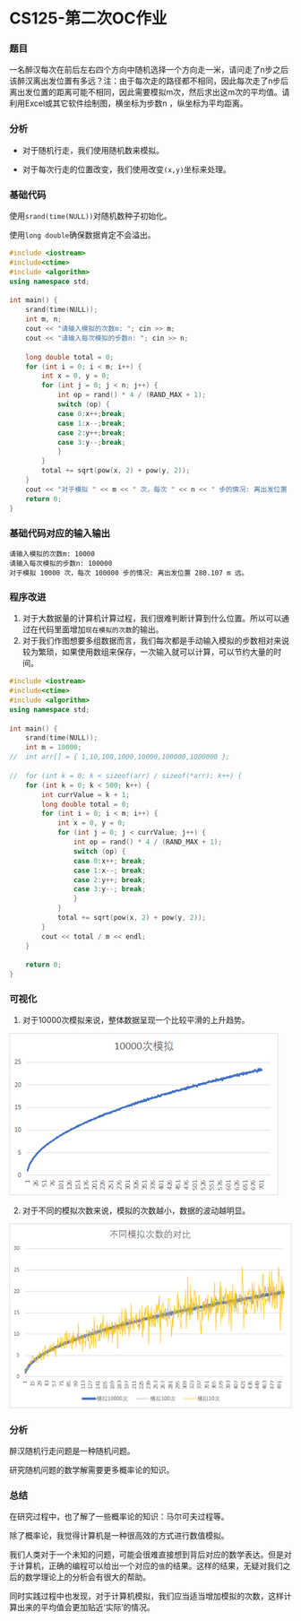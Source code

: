 # CS125-第二次OC作业

### 题目

一名醉汉每次在前后左右四个方向中随机选择一个方向走一米，请问走了n步之后该醉汉离出发位置有多远？注：由于每次走的路径都不相同，因此每次走了n步后离出发位置的距离可能不相同，因此需要模拟m次，然后求出这m次的平均值。请利用Excel或其它软件绘制图，横坐标为步数n ，纵坐标为平均距离。

### 分析

- 对于随机行走，我们使用随机数来模拟。

- 对于每次行走的位置改变，我们使用改变`(x,y)`坐标来处理。

### 基础代码

使用`srand(time(NULL))`对随机数种子初始化。

使用`long double`确保数据肯定不会溢出。

```cpp
#include <iostream>
#include<ctime>
#include <algorithm>
using namespace std;

int main() {
	srand(time(NULL));
	int m, n;
	cout << "请输入模拟的次数m: "; cin >> m;
	cout << "请输入每次模拟的步数n: "; cin >> n;

	long double total = 0;
	for (int i = 0; i < m; i++) {
		int x = 0, y = 0;
		for (int j = 0; j < n; j++) {
			int op = rand() * 4 / (RAND_MAX + 1);
			switch (op) {
			case 0:x++;break;
			case 1:x--;break;
			case 2:y++;break;
			case 3:y--;break;
			}
		}
		total += sqrt(pow(x, 2) + pow(y, 2));
	}
	cout << "对于模拟 " << m << " 次，每次 " << n << " 步的情况: 离出发位置 " << total / m << " m 远。" << endl;
	return 0;
}
```

### 基础代码对应的输入输出

```
请输入模拟的次数m: 10000
请输入每次模拟的步数n: 100000
对于模拟 10000 次，每次 100000 步的情况: 离出发位置 280.107 m 远。
```

### 程序改进

1. 对于大数据量的计算机计算过程，我们很难判断计算到什么位置。所以可以通过在代码里面增加`现在模拟的次数`的输出。
2. 对于我们作图想要多组数据而言，我们每次都是手动输入模拟的步数相对来说较为繁琐，如果使用数组来保存，一次输入就可以计算，可以节约大量的时间。

```cpp
#include <iostream>
#include<ctime>
#include <algorithm>
using namespace std;

int main() {
	srand(time(NULL));
	int m = 10000;
//	int arr[] = { 1,10,100,1000,10000,100000,1000000 };

//	for (int k = 0; k < sizeof(arr) / sizeof(*arr); k++) {
	for (int k = 0; k < 500; k++) {
		int currValue = k + 1;
		long double total = 0;
		for (int i = 0; i < m; i++) {
			int x = 0, y = 0;
			for (int j = 0; j < currValue; j++) {
				int op = rand() * 4 / (RAND_MAX + 1);
				switch (op) {
				case 0:x++; break;
				case 1:x--; break;
				case 2:y++; break;
				case 3:y--; break;
				}
			}
			total += sqrt(pow(x, 2) + pow(y, 2));
		}
		cout << total / m << endl;
	}

	return 0;
}
```

### 可视化

1. 对于10000次模拟来说，整体数据呈现一个比较平滑的上升趋势。

![image-20200322230214225](CS125-第二次OC作业/image-20200322230214225.png)

2. 对于不同的模拟次数来说，模拟的次数越小，数据的波动越明显。

![image-20200322231018731](CS125-第二次OC作业/image-20200322231018731.png)



### 分析

醉汉随机行走问题是一种随机问题。

研究随机问题的数学解需要更多概率论的知识。



### 总结

在研究过程中，也了解了一些概率论的知识：马尔可夫过程等。

除了概率论，我觉得计算机是一种很高效的方式进行数值模拟。

我们人类对于一个未知的问题，可能会很难直接想到背后对应的数学表达。但是对于计算机，正确的编程可以给出一个对应的`值`的结果。这样的结果，无疑对我们之后的数学理论上的分析会有很大的帮助。

同时实践过程中也发现，对于计算机模拟，我们应当适当增加模拟的次数，这样计算出来的平均值会更加贴近‘实际’的情况。

